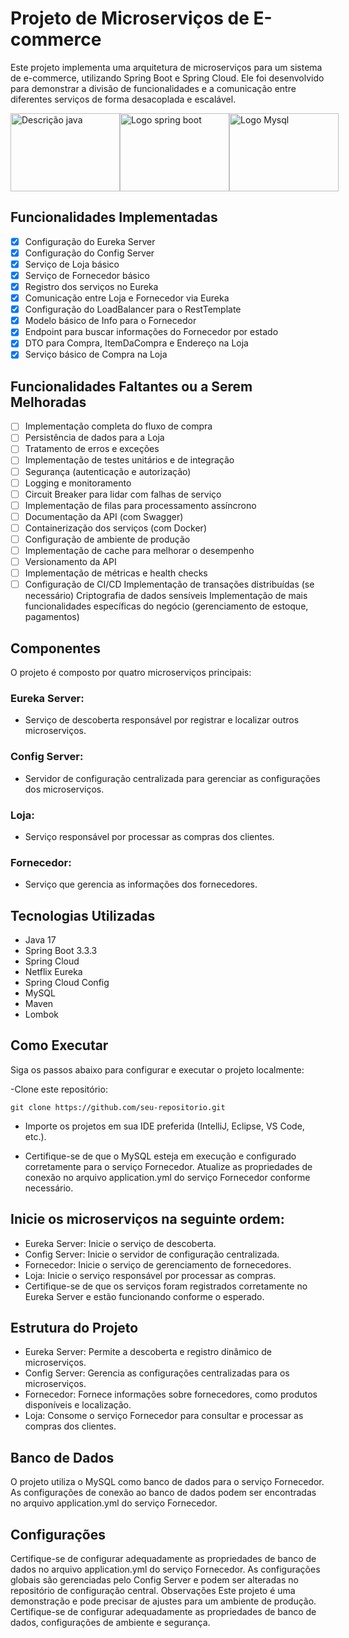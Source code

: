 # Projeto de Microserviços de E-commerce
Este projeto implementa uma arquitetura de microserviços para um sistema de e-commerce, utilizando Spring Boot e Spring Cloud. Ele foi desenvolvido para demonstrar a divisão de funcionalidades e a comunicação entre diferentes serviços de forma desacoplada e escalável.

<div style="display: flex; align-items: center;">
  <img src="https://imgs.search.brave.com/S1spvSVMR_S6rUYjv_0Az1hhx36iu7K-5JyE3OwTMz0/rs:fit:500:0:0:0/g:ce/aHR0cHM6Ly91cGxv/YWQud2lraW1lZGlh/Lm9yZy93aWtpcGVk/aWEvcHQvdGh1bWIv/My8zMC9KYXZhX3By/b2dyYW1taW5nX2xh/bmd1YWdlX2xvZ28u/c3ZnLzY0MHB4LUph/dmFfcHJvZ3JhbW1p/bmdfbGFuZ3VhZ2Vf/bG9nby5zdmcucG5n" alt="Descrição java" width="175" height="125">
  
  <img src="https://img.icons8.com/?size=100&id=90519&format=png&color=000000" alt="Logo spring boot" width="175" height="125">
  
  <img src="https://imgs.search.brave.com/gPgWl35AC6IsxLA8mGttOZExyxv_Qgd_ttjr7YULhRs/rs:fit:500:0:0:0/g:ce/aHR0cHM6Ly91cGxv/YWQud2lraW1lZGlh/Lm9yZy93aWtpcGVk/aWEvY29tbW9ucy90/aHVtYi8wLzBhL015/U1FMX3RleHRsb2dv/LnN2Zy8yMjBweC1N/eVNRTF90ZXh0bG9n/by5zdmcucG5n" alt="Logo Mysql" width="175" height="125">
</div>



## Funcionalidades Implementadas
- [x] Configuração do Eureka Server
- [x] Configuração do Config Server
- [x] Serviço de Loja básico
- [x] Serviço de Fornecedor básico
- [x] Registro dos serviços no Eureka
- [x] Comunicação entre Loja e Fornecedor via Eureka
- [x] Configuração do LoadBalancer para o RestTemplate
- [x] Modelo básico de Info para o Fornecedor
- [x] Endpoint para buscar informações do Fornecedor por estado
- [x] DTO para Compra, ItemDaCompra e Endereço na Loja
- [x] Serviço básico de Compra na Loja
## Funcionalidades Faltantes ou a Serem Melhoradas
- [ ] Implementação completa do fluxo de compra
- [ ] Persistência de dados para a Loja
- [ ] Tratamento de erros e exceções
- [ ] Implementação de testes unitários e de integração
- [ ] Segurança (autenticação e autorização)
- [ ] Logging e monitoramento
- [ ] Circuit Breaker para lidar com falhas de serviço
- [ ] Implementação de filas para processamento assíncrono
- [ ] Documentação da API (com Swagger)
- [ ] Containerização dos serviços (com Docker)
- [ ] Configuração de ambiente de produção
- [ ] Implementação de cache para melhorar o desempenho
- [ ] Versionamento da API
- [ ] Implementação de métricas e health checks
- [ ] Configuração de CI/CD
 Implementação de transações distribuídas (se necessário)
 Criptografia de dados sensíveis
 Implementação de mais funcionalidades específicas do negócio (gerenciamento de estoque, pagamentos)

## Componentes
O projeto é composto por quatro microserviços principais:

### Eureka Server: 
- Serviço de descoberta responsável por registrar e localizar outros microserviços.
### Config Server: 
- Servidor de configuração centralizada para gerenciar as configurações dos microserviços.
### Loja: 
- Serviço responsável por processar as compras dos clientes.
### Fornecedor: 
- Serviço que gerencia as informações dos fornecedores.

## Tecnologias Utilizadas
- Java 17
- Spring Boot 3.3.3
- Spring Cloud
- Netflix Eureka
- Spring Cloud Config
- MySQL
- Maven
- Lombok

## Como Executar
Siga os passos abaixo para configurar e executar o projeto localmente:

-Clone este repositório:
~~~git
git clone https://github.com/seu-repositorio.git
~~~
- Importe os projetos em sua IDE preferida (IntelliJ, Eclipse, VS Code, etc.).

- Certifique-se de que o MySQL esteja em execução e configurado corretamente para o serviço Fornecedor. Atualize as propriedades de conexão no arquivo application.yml do serviço Fornecedor conforme necessário.

## Inicie os microserviços na seguinte ordem:

- Eureka Server: Inicie o serviço de descoberta.
- Config Server: Inicie o servidor de configuração centralizada.
- Fornecedor: Inicie o serviço de gerenciamento de fornecedores.
- Loja: Inicie o serviço responsável por processar as compras.
- Certifique-se de que os serviços foram registrados corretamente no Eureka Server e estão funcionando conforme o esperado.

## Estrutura do Projeto
- Eureka Server: Permite a descoberta e registro dinâmico de microserviços.
- Config Server: Gerencia as configurações centralizadas para os microserviços.
- Fornecedor: Fornece informações sobre fornecedores, como produtos disponíveis e localização.
- Loja: Consome o serviço Fornecedor para consultar e processar as compras dos clientes.
## Banco de Dados
O projeto utiliza o MySQL como banco de dados para o serviço Fornecedor.
As configurações de conexão ao banco de dados podem ser encontradas no arquivo application.yml do serviço Fornecedor.
## Configurações
Certifique-se de configurar adequadamente as propriedades de banco de dados no arquivo application.yml do serviço Fornecedor.
As configurações globais são gerenciadas pelo Config Server e podem ser alteradas no repositório de configuração central.
Observações
Este projeto é uma demonstração e pode precisar de ajustes para um ambiente de produção.
Certifique-se de configurar adequadamente as propriedades de banco de dados, configurações de ambiente e segurança.
